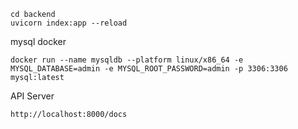 ```
cd backend
uvicorn index:app --reload
```

mysql docker

```
docker run --name mysqldb --platform linux/x86_64 -e MYSQL_DATABASE=admin -e MYSQL_ROOT_PASSWORD=admin -p 3306:3306 mysql:latest
```

API Server
```
http://localhost:8000/docs
```
